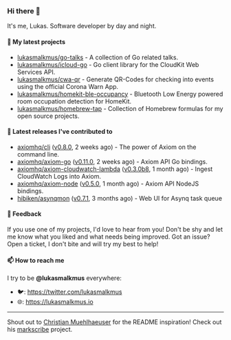 ### Hi there 👋

It's me, Lukas. Software developer by day and night.

#### 🌱 My latest projects

- [lukasmalkmus/go-talks](https://github.com/lukasmalkmus/go-talks) - A collection of Go related talks.
- [lukasmalkmus/icloud-go](https://github.com/lukasmalkmus/icloud-go) - Go client library for the CloudKit Web Services API.
- [lukasmalkmus/cwa-qr](https://github.com/lukasmalkmus/cwa-qr) - Generate QR-Codes for checking into events using the official Corona Warn App.
- [lukasmalkmus/homekit-ble-occupancy](https://github.com/lukasmalkmus/homekit-ble-occupancy) - Bluetooth Low Energy powered room occupation detection for HomeKit.
- [lukasmalkmus/homebrew-tap](https://github.com/lukasmalkmus/homebrew-tap) - Collection of Homebrew formulas for my open source projects.

#### 🔭 Latest releases I've contributed to

- [axiomhq/cli](https://github.com/axiomhq/cli) ([v0.8.0](https://github.com/axiomhq/cli/releases/tag/v0.8.0), 2 weeks ago) - The power of Axiom on the command line.
- [axiomhq/axiom-go](https://github.com/axiomhq/axiom-go) ([v0.11.0](https://github.com/axiomhq/axiom-go/releases/tag/v0.11.0), 2 weeks ago) - Axiom API Go bindings.
- [axiomhq/axiom-cloudwatch-lambda](https://github.com/axiomhq/axiom-cloudwatch-lambda) ([v0.3.0b8](https://github.com/axiomhq/axiom-cloudwatch-lambda/releases/tag/v0.3.0b8), 1 month ago) - Ingest CloudWatch Logs into Axiom.
- [axiomhq/axiom-node](https://github.com/axiomhq/axiom-node) ([v0.5.0](https://github.com/axiomhq/axiom-node/releases/tag/v0.5.0), 1 month ago) - Axiom API NodeJS bindings.
- [hibiken/asynqmon](https://github.com/hibiken/asynqmon) ([v0.7.1](https://github.com/hibiken/asynqmon/releases/tag/v0.7.1), 3 months ago) - Web UI for Asynq task queue

#### 💬 Feedback

If you use one of my projects, I'd love to hear from you! Don't be shy and let
me know what you liked and what needs being improved. Got an issue? Open a
ticket, I don't bite and will try my best to help!

#### 📫 How to reach me

I try to be **@lukasmalkmus** everywhere:

- 🐦: https://twitter.com/lukasmalkmus
- 🌐: https://lukasmalkmus.io

---

Shout out to [Christian Muehlhaeuser](https://github.com/muesli) for the README
inspiration! Check out his [markscribe](https://github.com/muesli/markscribe)
project.

